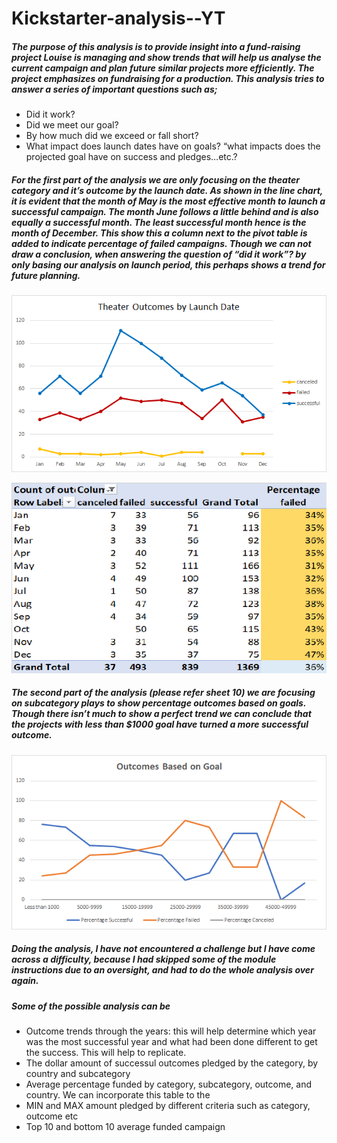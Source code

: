 # Kickstarter-analysis--YT

##### The purpose of this analysis is to provide insight into a fund-raising project Louise is managing and show trends that will help us analyse the current campaign and plan future similar projects more efficiently. The project emphasizes on fundraising for a production. This analysis tries to answer a series of important questions such as;

- Did it work?
- Did we meet our goal?
- By how much did we exceed or fall short?
- What impact does launch dates have on goals? “what impacts does the projected goal have on success and pledges…etc.?

##### For the first part of the analysis we are only focusing on the theater category and it’s outcome by the launch date. As shown in the line chart, it is evident that the month of May is the most effective month to launch a successful campaign. The month June follows a little behind and is also equally a successful month. The least successful month hence is the month of December. This show this a column next to the pivot table is added to indicate percentage of failed campaigns. Though we can not draw a conclusion, when answering the question of “did it work”? by only basing our analysis on launch period, this perhaps shows a trend for future planning. 

![alt text](https://github.com/Yoditatr/Kickstarter-analysis--YT/blob/main/Theater_Outcomes_vs_Launch.png?raw=true)

![alt text](https://github.com/Yoditatr/Kickstarter-analysis--YT/blob/main/Pivot.png?raw=true)


##### The second part of the analysis (please refer sheet 10) we are focusing on subcategory plays to show percentage outcomes based on goals. Though there isn’t much to show a perfect trend we can conclude that the projects with less than $1000 goal have turned a more successful outcome. 

![alt text](https://github.com/Yoditatr/Kickstarter-analysis--YT/blob/main/Outcomes_vs_Goals.png?raw=true)

##### Doing the analysis, I have not encountered a challenge but I have come across a difficulty, because I had skipped some of the module instructions due to an oversight, and had to do the whole analysis over again. 

##### Some of the possible analysis can be 

-	Outcome trends through the years: this will help determine which year was the most successful year and what had been done different to get the success. This will help to replicate. 
-	The dollar amount of successul outcomes pledged by the category, by country and subcategory 
-	Average percentage funded by category, subcategory, outcome, and country. We can incorporate this table to the 
-	MIN and MAX amount pledged by different criteria such as category, outcome etc 
-	Top 10 and bottom 10 average funded campaign 
